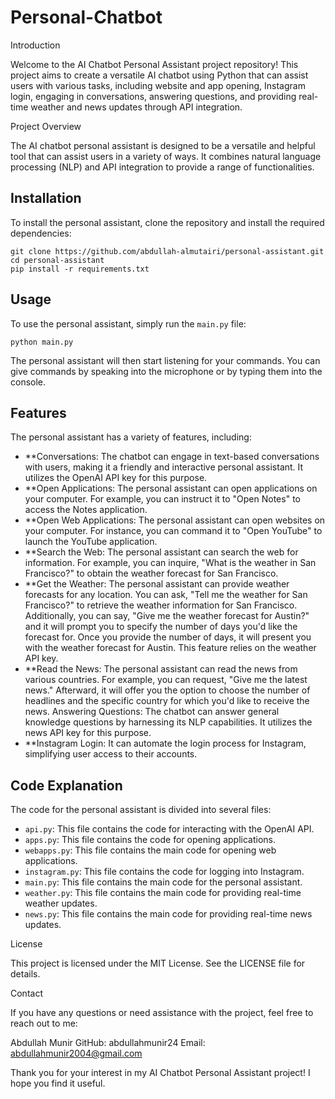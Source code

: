 # Personal-Chatbot

Introduction

Welcome to the AI Chatbot Personal Assistant project repository! This project aims to create a versatile AI chatbot using Python that can assist users with various tasks, including website and app opening, Instagram login, engaging in conversations, answering questions, and providing real-time weather and news updates through API integration.

Project Overview

The AI chatbot personal assistant is designed to be a versatile and helpful tool that can assist users in a variety of ways. It combines natural language processing (NLP) and API integration to provide a range of functionalities.

## Installation

To install the personal assistant, clone the repository and install the required dependencies:

```
git clone https://github.com/abdullah-almutairi/personal-assistant.git
cd personal-assistant
pip install -r requirements.txt
```

## Usage

To use the personal assistant, simply run the `main.py` file:

```
python main.py
```

The personal assistant will then start listening for your commands. You can give commands by speaking into the microphone or by typing them into the console.

## Features

The personal assistant has a variety of features, including:

* **Conversations: The chatbot can engage in text-based conversations with users, making it a friendly and interactive personal assistant. It utilizes the OpenAI API key for this purpose.
* **Open Applications: The personal assistant can open applications on your computer. For example, you can instruct it to "Open Notes" to access the Notes application.
* **Open Web Applications: The personal assistant can open websites on your computer. For instance, you can command it to "Open YouTube" to launch the YouTube application.
* **Search the Web: The personal assistant can search the web for information. For example, you can inquire, "What is the weather in San Francisco?" to obtain the weather forecast for San Francisco.
* **Get the Weather: The personal assistant can provide weather forecasts for any location. You can ask, "Tell me the weather for San Francisco?" to retrieve the weather information for San Francisco. Additionally, you can say, "Give me the weather forecast for Austin?" and it will prompt you to specify the number of days you'd like the forecast for. Once you provide the number of days, it will present you with the weather forecast for Austin. This feature relies on the weather API key.
* **Read the News: The personal assistant can read the news from various countries. For example, you can request, "Give me the latest news." Afterward, it will offer you the option to choose the number of headlines and the specific country for which you'd like to receive the news.
Answering Questions: The chatbot can answer general knowledge questions by harnessing its NLP capabilities. It utilizes the news API key for this purpose.
* **Instagram Login: It can automate the login process for Instagram, simplifying user access to their accounts.

## Code Explanation

The code for the personal assistant is divided into several files:

* `api.py`: This file contains the code for interacting with the OpenAI API.
* `apps.py`: This file contains the code for opening applications.
* `webapps.py`: This file contains the main code for opening web applications.
* `instagram.py`: This file contains the code for logging into Instagram.
* `main.py`: This file contains the main code for the personal assistant.
* `weather.py`: This file contains the main code for providing real-time weather updates.
* `news.py`: This file contains the main code for providing real-time news updates.

License

This project is licensed under the MIT License. See the LICENSE file for details.

Contact

If you have any questions or need assistance with the project, feel free to reach out to me:

Abdullah Munir
GitHub: abdullahmunir24
Email: abdullahmunir2004@gmail.com

Thank you for your interest in my AI Chatbot Personal Assistant project! I hope you find it useful.
